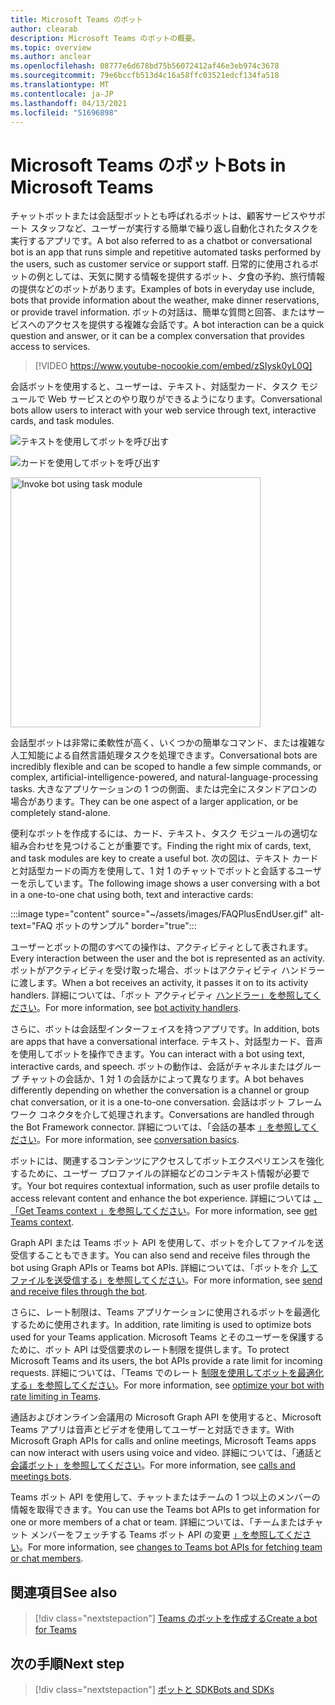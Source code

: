 ```yaml
---
title: Microsoft Teams のボット
author: clearab
description: Microsoft Teams のボットの概要。
ms.topic: overview
ms.author: anclear
ms.openlocfilehash: 08777e6d678bd75b56072412af46e3eb974c3678
ms.sourcegitcommit: 79e6bccfb513d4c16a58ffc03521edcf134fa518
ms.translationtype: MT
ms.contentlocale: ja-JP
ms.lasthandoff: 04/13/2021
ms.locfileid: "51696898"
---
```

# <a name="bots-in-microsoft-teams"></a><span data-ttu-id="9b973-103">Microsoft Teams のボット</span><span class="sxs-lookup"><span data-stu-id="9b973-103">Bots in Microsoft Teams</span></span>

<span data-ttu-id="9b973-104">チャットボットまたは会話型ボットとも呼ばれるボットは、顧客サービスやサポート スタッフなど、ユーザーが実行する簡単で繰り返し自動化されたタスクを実行するアプリです。</span><span class="sxs-lookup"><span data-stu-id="9b973-104">A bot also referred to as a chatbot or conversational bot is an app that runs simple and repetitive automated tasks performed by the users, such as customer service or support staff.</span></span> <span data-ttu-id="9b973-105">日常的に使用されるボットの例としては、天気に関する情報を提供するボット、夕食の予約、旅行情報の提供などのボットがあります。</span><span class="sxs-lookup"><span data-stu-id="9b973-105">Examples of bots in everyday use include, bots that provide information about the weather, make dinner reservations, or provide travel information.</span></span> <span data-ttu-id="9b973-106">ボットの対話は、簡単な質問と回答、またはサービスへのアクセスを提供する複雑な会話です。</span><span class="sxs-lookup"><span data-stu-id="9b973-106">A bot interaction can be a quick question and answer, or it can be a complex conversation that provides access to services.</span></span>

> [!VIDEO https://www.youtube-nocookie.com/embed/zSIysk0yL0Q]

<span data-ttu-id="9b973-107">会話ボットを使用すると、ユーザーは、テキスト、対話型カード、タスク モジュールで Web サービスとのやり取りができるようになります。</span><span class="sxs-lookup"><span data-stu-id="9b973-107">Conversational bots allow users to interact with your web service through text, interactive cards, and task modules.</span></span>

![テキストを使用してボットを呼び出す](~/assets/images/invokebotwithtext.png)

![カードを使用してボットを呼び出す](~/assets/images/invokebotwithcard.png)

<img src="~/assets/images/task-module-example.png" alt="Invoke bot using task module" width="400"/>

<span data-ttu-id="9b973-110">会話型ボットは非常に柔軟性が高く、いくつかの簡単なコマンド、または複雑な人工知能による自然言語処理タスクを処理できます。</span><span class="sxs-lookup"><span data-stu-id="9b973-110">Conversational bots are incredibly flexible and can be scoped to handle a few simple commands, or complex, artificial-intelligence-powered, and natural-language-processing tasks.</span></span> <span data-ttu-id="9b973-111">大きなアプリケーションの 1 つの側面、または完全にスタンドアロンの場合があります。</span><span class="sxs-lookup"><span data-stu-id="9b973-111">They can be one aspect of a larger application, or be completely stand-alone.</span></span>

<span data-ttu-id="9b973-112">便利なボットを作成するには、カード、テキスト、タスク モジュールの適切な組み合わせを見つけることが重要です。</span><span class="sxs-lookup"><span data-stu-id="9b973-112">Finding the right mix of cards, text, and task modules are key to create a useful bot.</span></span> <span data-ttu-id="9b973-113">次の図は、テキスト カードと対話型カードの両方を使用して、1 対 1 のチャットでボットと会話するユーザーを示しています。</span><span class="sxs-lookup"><span data-stu-id="9b973-113">The following image shows a user conversing with a bot in a one-to-one chat using both, text and interactive cards:</span></span>

:::image type="content" source="~/assets/images/FAQPlusEndUser.gif" alt-text="FAQ ボットのサンプル" border="true":::

<span data-ttu-id="9b973-115">ユーザーとボットの間のすべての操作は、アクティビティとして表されます。</span><span class="sxs-lookup"><span data-stu-id="9b973-115">Every interaction between the user and the bot is represented as an activity.</span></span> <span data-ttu-id="9b973-116">ボットがアクティビティを受け取った場合、ボットはアクティビティ ハンドラーに渡します。</span><span class="sxs-lookup"><span data-stu-id="9b973-116">When a bot receives an activity, it passes it on to its activity handlers.</span></span> <span data-ttu-id="9b973-117">詳細については、「ボット アクティビティ [ハンドラー」を参照してください](~/bots/bot-basics.md)。</span><span class="sxs-lookup"><span data-stu-id="9b973-117">For more information, see [bot activity handlers](~/bots/bot-basics.md).</span></span> 

<span data-ttu-id="9b973-118">さらに、ボットは会話型インターフェイスを持つアプリです。</span><span class="sxs-lookup"><span data-stu-id="9b973-118">In addition, bots are apps that have a conversational interface.</span></span> <span data-ttu-id="9b973-119">テキスト、対話型カード、音声を使用してボットを操作できます。</span><span class="sxs-lookup"><span data-stu-id="9b973-119">You can interact with a bot using text, interactive cards, and speech.</span></span> <span data-ttu-id="9b973-120">ボットの動作は、会話がチャネルまたはグループ チャットの会話か、1 対 1 の会話かによって異なります。</span><span class="sxs-lookup"><span data-stu-id="9b973-120">A bot behaves differently depending on whether the conversation is a channel or group chat conversation, or it is a one-to-one conversation.</span></span> <span data-ttu-id="9b973-121">会話はボット フレームワーク コネクタを介して処理されます。</span><span class="sxs-lookup"><span data-stu-id="9b973-121">Conversations are handled through the Bot Framework connector.</span></span> <span data-ttu-id="9b973-122">詳細については、「会話の基本 [」を参照してください](~/bots/how-to/conversations/conversation-basics.md)。</span><span class="sxs-lookup"><span data-stu-id="9b973-122">For more information, see [conversation basics](~/bots/how-to/conversations/conversation-basics.md).</span></span>

<span data-ttu-id="9b973-123">ボットには、関連するコンテンツにアクセスしてボットエクスペリエンスを強化するために、ユーザー プロファイルの詳細などのコンテキスト情報が必要です。</span><span class="sxs-lookup"><span data-stu-id="9b973-123">Your bot requires contextual information, such as user profile details to access relevant content and enhance the bot experience.</span></span> <span data-ttu-id="9b973-124">詳細については [、「Get Teams context 」を参照してください](~/bots/how-to/get-teams-context.md)。</span><span class="sxs-lookup"><span data-stu-id="9b973-124">For more information, see [get Teams context](~/bots/how-to/get-teams-context.md).</span></span> 

<span data-ttu-id="9b973-125">Graph API または Teams ボット API を使用して、ボットを介してファイルを送受信することもできます。</span><span class="sxs-lookup"><span data-stu-id="9b973-125">You can also send and receive files through the bot using Graph APIs or Teams bot APIs.</span></span> <span data-ttu-id="9b973-126">詳細については、「ボットを介 [してファイルを送受信する」を参照してください](~/bots/how-to/bots-filesv4.md)。</span><span class="sxs-lookup"><span data-stu-id="9b973-126">For more information, see [send and receive files through the bot](~/bots/how-to/bots-filesv4.md).</span></span>

<span data-ttu-id="9b973-127">さらに、レート制限は、Teams アプリケーションに使用されるボットを最適化するために使用されます。</span><span class="sxs-lookup"><span data-stu-id="9b973-127">In addition, rate limiting is used to optimize bots used for your Teams application.</span></span> <span data-ttu-id="9b973-128">Microsoft Teams とそのユーザーを保護するために、ボット API は受信要求のレート制限を提供します。</span><span class="sxs-lookup"><span data-stu-id="9b973-128">To protect Microsoft Teams and its users, the bot APIs provide a rate limit for incoming requests.</span></span> <span data-ttu-id="9b973-129">詳細については、「Teams でのレート [制限を使用してボットを最適化する」を参照してください](~/bots/how-to/rate-limit.md)。</span><span class="sxs-lookup"><span data-stu-id="9b973-129">For more information, see [optimize your bot with rate limiting in Teams](~/bots/how-to/rate-limit.md).</span></span>

<span data-ttu-id="9b973-130">通話およびオンライン会議用の Microsoft Graph API を使用すると、Microsoft Teams アプリは音声とビデオを使用してユーザーと対話できます。</span><span class="sxs-lookup"><span data-stu-id="9b973-130">With Microsoft Graph APIs for calls and online meetings, Microsoft Teams apps can now interact with users using voice and video.</span></span> <span data-ttu-id="9b973-131">詳細については、「通話と [会議ボット」を参照してください](~/bots/calls-and-meetings/calls-meetings-bots-overview.md)。</span><span class="sxs-lookup"><span data-stu-id="9b973-131">For more information, see [calls and meetings bots](~/bots/calls-and-meetings/calls-meetings-bots-overview.md).</span></span> 

<span data-ttu-id="9b973-132">Teams ボット API を使用して、チャットまたはチームの 1 つ以上のメンバーの情報を取得できます。</span><span class="sxs-lookup"><span data-stu-id="9b973-132">You can use the Teams bot APIs to get information for one or more members of a chat or team.</span></span> <span data-ttu-id="9b973-133">詳細については、「チームまたはチャット メンバーをフェッチする Teams ボット API の変更 [」を参照してください](~/resources/team-chat-member-api-changes.md)。</span><span class="sxs-lookup"><span data-stu-id="9b973-133">For more information, see [changes to Teams bot APIs for fetching team or chat members](~/resources/team-chat-member-api-changes.md).</span></span>

## <a name="see-also"></a><span data-ttu-id="9b973-134">関連項目</span><span class="sxs-lookup"><span data-stu-id="9b973-134">See also</span></span>

> [!div class="nextstepaction"]
> [<span data-ttu-id="9b973-135">Teams のボットを作成する</span><span class="sxs-lookup"><span data-stu-id="9b973-135">Create a bot for Teams</span></span>](~/bots/how-to/create-a-bot-for-teams.md)

## <a name="next-step"></a><span data-ttu-id="9b973-136">次の手順</span><span class="sxs-lookup"><span data-stu-id="9b973-136">Next step</span></span>

> [!div class="nextstepaction"]
> [<span data-ttu-id="9b973-137">ボットと SDK</span><span class="sxs-lookup"><span data-stu-id="9b973-137">Bots and SDKs</span></span>](~/bots/bot-features.md)
